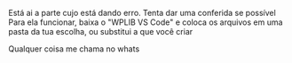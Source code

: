 Está ai a parte cujo está dando erro. Tenta dar uma conferida se possível
Para ela funcionar, baixa o "WPLIB VS Code" e coloca os arquivos em uma pasta da tua escolha, ou substitui a que você criar

Qualquer coisa me chama no whats
